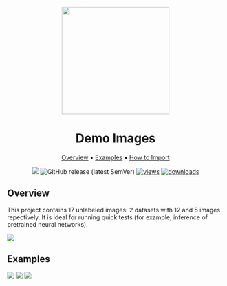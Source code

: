 <div align="center" markdown> 

<img src="https://i.imgur.com/UdBujFN.png" width="250" /> <br>

# Demo Images  

<p align="center">

  <a href="#overview">Overview</a> •
  <a href="#examples">Examples</a> •
  <a href="#how-to-import">How to Import</a> 
</p>

[![](https://img.shields.io/badge/slack-chat-green.svg?logo=slack)](https://supervise.ly/slack) 
![GitHub release (latest SemVer)](https://img.shields.io/github/v/release/supervisely-ecosystem/demo-images)
[![views](https://app.supervise.ly/public/api/v3/ecosystem.counters?repo=supervisely-ecosystem/demo-images&counter=views&label=views)](https://supervise.ly)
[![downloads](https://app.supervise.ly/public/api/v3/ecosystem.counters?repo=supervisely-ecosystem/demo-images&counter=downloads&label=downloads)](https://supervise.ly)




</div>



## Overview 

This project contains 17 unlabeled images: 2 datasets with 12 and 5 images repectively. It is ideal for running quick tests (for example, inference of pretrained neural networks). 

![](https://i.imgur.com/40RLUIO.jpg)

## Examples

![](https://i.imgur.com/khOhAVj.jpg) ![](https://i.imgur.com/02PyBkp.jpg) ![](https://i.imgur.com/4uWEESK.jpg)
